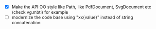 - [x] Make the API OO style like Path, like PdfDocument, SvgDocument etc (check vg.mbti) for example
- [ ] modernize the code base using "xx\{value}" instead of string concatenation